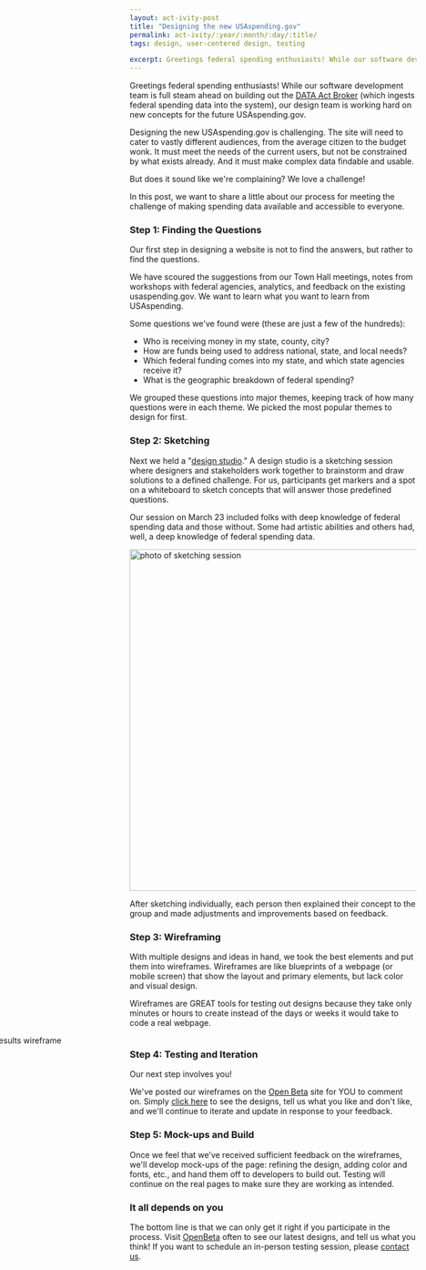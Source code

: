 ```yaml
---
layout: act-ivity-post
title: "Designing the new USAspending.gov"
permalink: act-ivity/:year/:month/:day/:title/
tags: design, user-centered design, testing

excerpt: Greetings federal spending enthusiasts! While our software development team is full steam ahead on building out the DATA Act Broker (which ingests federal spending data into the system), our design team is working hard on new concepts for the future USAspending.gov. 
---
```



Greetings federal spending enthusiasts! While our software development team is full steam ahead on building out the [DATA Act Broker](https://github.com/fedspendingtransparency/data-act-broker-backend) (which ingests federal spending data into the system), our design team is working hard on new concepts for the future USAspending.gov. 

Designing the new USAspending.gov is challenging. The site will need to cater to vastly different audiences, from the average citizen to the budget wonk. It must meet the needs of the current users, but not be constrained by what exists already.  And it must make complex data findable and usable.


But does it sound like we're complaining? We love a challenge! 

In this post, we want to share a little about our process for meeting the challenge of making spending data available and accessible to everyone.

### Step 1:  Finding the Questions

Our first step in designing a website is not to find the answers, but rather to find the questions.

We have scoured the suggestions from our Town Hall meetings, notes from workshops with federal agencies, analytics, and feedback on the existing usaspending.gov.  We want to learn what you want to learn from USAspending.  

Some questions we've found were (these are just a few of the hundreds): 

-	Who is receiving money in my state, county, city?
-	How are funds being used to address national, state, and local needs?
-	Which federal funding comes into my state, and which state agencies receive it?
-	What is the geographic breakdown of federal spending?

We grouped these questions into major themes, keeping track of how many questions were in each theme. We picked the most popular themes to design for first. 

### Step 2: Sketching

Next we held a "[design studio]( https://methods.18f.gov/design-studio/)." A design studio is a sketching session where designers and stakeholders work together to brainstorm and draw solutions to a defined challenge. For us, participants get markers and a spot on a whiteboard to sketch concepts that will answer those predefined questions.

Our session on March 23 included folks with deep knowledge of federal spending data and those without.  Some had artistic abilities and others had, well, a deep knowledge of federal spending data.

 <img src="{{site.baseurl}}/assets/img/sketching.jpg" width="600" alt="photo of sketching session" />

After sketching individually, each person then explained their concept to the group and made adjustments and improvements based on feedback.

### Step 3: Wireframing

With multiple designs and ideas in hand, we took the best elements and put them into wireframes. Wireframes are like blueprints of a webpage (or mobile screen) that show the layout and primary elements, but lack color and visual design. 

Wireframes are GREAT tools for testing out designs because they take only minutes or hours to create instead of the days or weeks it would take to code a real webpage.  

<img style="margin-left:-300px; margin-bottom:-100px;" src="{{site.baseurl}}/assets/img/publication_site-search-results-01.png" alt="search results wireframe" />

### Step 4:  Testing and Iteration

Our next step involves you!

We've posted our wireframes on the [Open Beta](https://openbeta.usaspending.gov/concepts) site for YOU to comment on.  Simply [click here](https://openbeta.usaspending.gov/concepts) to see the designs, tell us what you like and don't like, and we'll continue to iterate and update in response to your feedback.


### Step 5:  Mock-ups and Build

Once we feel that we’ve received sufficient feedback on the wireframes, we'll develop mock-ups of the page: refining the design, adding color and fonts, etc., and hand them off to developers to build out.  Testing will continue on the real pages to make sure they are working as intended.

### It all depends on you

The bottom line is that we can only get it right if you participate in the process.  Visit [OpenBeta]( https://openbeta.usaspending.gov/concepts)  often to see our latest designs, and tell us what you think! If you want to schedule an in-person testing session, please [contact us]( mailto:datapmo@fiscal.treasury.gov).





